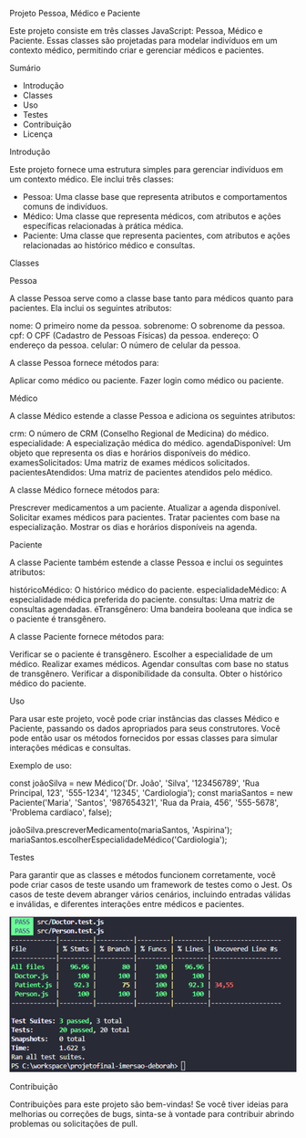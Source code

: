 Projeto Pessoa, Médico e Paciente

Este projeto consiste em três classes JavaScript: Pessoa, Médico e Paciente. Essas classes são projetadas para modelar indivíduos em um contexto médico, permitindo criar e gerenciar médicos e pacientes.

Sumário

- Introdução
- Classes
- Uso
- Testes
- Contribuição
- Licença


Introdução

Este projeto fornece uma estrutura simples para gerenciar indivíduos em um contexto médico. Ele inclui três classes:

- Pessoa: Uma classe base que representa atributos e comportamentos comuns de indivíduos.
- Médico: Uma classe que representa médicos, com atributos e ações específicas relacionadas à prática médica.
- Paciente: Uma classe que representa pacientes, com atributos e ações relacionadas ao histórico médico e consultas.

Classes

Pessoa

A classe Pessoa serve como a classe base tanto para médicos quanto para pacientes. Ela inclui os seguintes atributos:

nome: O primeiro nome da pessoa.
sobrenome: O sobrenome da pessoa.
cpf: O CPF (Cadastro de Pessoas Físicas) da pessoa.
endereço: O endereço da pessoa.
celular: O número de celular da pessoa.

A classe Pessoa fornece métodos para:

Aplicar como médico ou paciente.
Fazer login como médico ou paciente.

Médico

A classe Médico estende a classe Pessoa e adiciona os seguintes atributos:

crm: O número de CRM (Conselho Regional de Medicina) do médico.
especialidade: A especialização médica do médico.
agendaDisponível: Um objeto que representa os dias e horários disponíveis do médico.
examesSolicitados: Uma matriz de exames médicos solicitados.
pacientesAtendidos: Uma matriz de pacientes atendidos pelo médico.

A classe Médico fornece métodos para:

Prescrever medicamentos a um paciente.
Atualizar a agenda disponível.
Solicitar exames médicos para pacientes.
Tratar pacientes com base na especialização.
Mostrar os dias e horários disponíveis na agenda.

Paciente

A classe Paciente também estende a classe Pessoa e inclui os seguintes atributos:

históricoMédico: O histórico médico do paciente.
especialidadeMédico: A especialidade médica preferida do paciente.
consultas: Uma matriz de consultas agendadas.
éTransgênero: Uma bandeira booleana que indica se o paciente é transgênero.

A classe Paciente fornece métodos para:

Verificar se o paciente é transgênero.
Escolher a especialidade de um médico.
Realizar exames médicos.
Agendar consultas com base no status de transgênero.
Verificar a disponibilidade da consulta.
Obter o histórico médico do paciente.

Uso

Para usar este projeto, você pode criar instâncias das classes Médico e Paciente, passando os dados apropriados para seus construtores. Você pode então usar os métodos fornecidos por essas classes para simular interações médicas e consultas.

Exemplo de uso:

const joãoSilva = new Médico('Dr. João', 'Silva', '123456789', 'Rua Principal, 123', '555-1234', '12345', 'Cardiologia');
const mariaSantos = new Paciente('Maria', 'Santos', '987654321', 'Rua da Praia, 456', '555-5678', 'Problema cardíaco', false);

joãoSilva.prescreverMedicamento(mariaSantos, 'Aspirina');
mariaSantos.escolherEspecialidadeMédico('Cardiologia');

Testes

Para garantir que as classes e métodos funcionem corretamente, você pode criar casos de teste usando um framework de testes como o Jest. Os casos de teste devem abranger vários cenários, incluindo entradas válidas e inválidas, e diferentes interações entre médicos e pacientes.

![Alt text](image.png)

Contribuição

Contribuições para este projeto são bem-vindas! Se você tiver ideias para melhorias ou correções de bugs, sinta-se à vontade para contribuir abrindo problemas ou solicitações de pull.